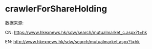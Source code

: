 # crawlerForShareHolding

数据来源: 

CN: https://www.hkexnews.hk/sdw/search/mutualmarket_c.aspx?t=hk

EN: http://www.hkexnews.hk/sdw/search/mutualmarket.aspx?t=hk

